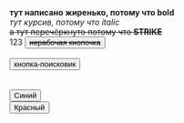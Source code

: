 <html>
<b>тут написано жиренько, потому что bold</b> <br>
<i>тут курсив, потому что italic</i><br>
<strike>а тут перечёркнуто потому что <b>STRIKE</b> </strike><br>
123
<button> <strike>нерабочая кнопочка</strike> </button> <br> <br>
<button onclick="windows.location.href='www.ya.ru';"> кнопка-поисковик</button> <br><br><br>
<button onclick="windows.location.href='https://nailsrussia.github.io/';> nails</button>




<button onclick="changeColor('blue')" class="blue"> Синий </button> <br>
<button onclick="changeColor('red')" class="blue"> Красный </button>





</html>

